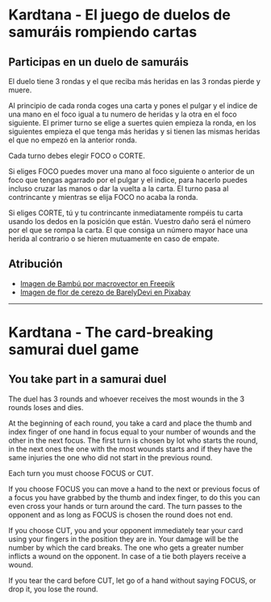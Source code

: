 # Kardtana - El juego de duelos de samuráis rompiendo cartas

## Participas en un duelo de samuráis

El duelo tiene 3 rondas y el que reciba más heridas en las 3 rondas pierde y muere.

Al principio de cada ronda coges una carta y pones el pulgar y el indice de una mano en el foco igual a tu numero de heridas y la otra en el foco siguiente. El primer turno se elige a suertes quien empieza la ronda, en los siguientes empieza el que tenga más heridas y si tienen las mismas heridas el que no empezó en la anterior ronda.

Cada turno debes elegir FOCO o CORTE.

Si eliges FOCO puedes mover una mano al foco siguiente o anterior de un foco que tengas agarrado por el pulgar y el indice, para hacerlo puedes incluso cruzar las manos o dar la vuelta a la carta. El turno pasa al contrincante y mientras se elija FOCO no acaba la ronda.

Si eliges CORTE, tú y tu contrincante inmediatamente rompéis tu carta usando los dedos en la posición que están. Vuestro daño será el número por el que se rompa la carta. El que consiga un número mayor hace una herida al contrario o se hieren mutuamente en caso de empate.

## Atribución
* [Imagen de Bambú por macrovector en Freepik](https://www.freepik.com/free-vector/chinese-japanese-bamboo-grass-oriental-wallpaper-tropical-asian-plant-background_13422910.htm)
* [Imagen de flor de cerezo de BarelyDevi en Pixabay](https://pixabay.com/es/illustrations/flor-de-cereza-flor-sakura-6201779/)


___



# Kardtana - The card-breaking samurai duel game

## You take part in a samurai duel

The duel has 3 rounds and whoever receives the most wounds in the 3 rounds loses and dies.

At the beginning of each round, you take a card and place the thumb and index finger of one hand in focus equal to your number of wounds and the other in the next focus. The first turn is chosen by lot who starts the round, in the next ones the one with the most wounds starts and if they have the same injuries the one who did not start in the previous round.

Each turn you must choose FOCUS or CUT.

If you choose FOCUS you can move a hand to the next or previous focus of a focus you have grabbed by the thumb and index finger, to do this you can even cross your hands or turn around the card. The turn passes to the opponent and as long as FOCUS is chosen the round does not end.

If you choose CUT, you and your opponent immediately tear your card using your fingers in the position they are in. Your damage will be the number by which the card breaks. The one who gets a greater number inflicts a wound on the opponent. In case of a tie both players receive a wound.

If you tear the card before CUT, let go of a hand without saying FOCUS, or drop it, you lose the round.
